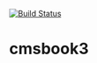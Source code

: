 [![Build Status](https://travis-ci.org/TaiSakuma/cmsbook3.svg?branch=master)](https://travis-ci.org/TaiSakuma/cmsbook3)

# cmsbook3
